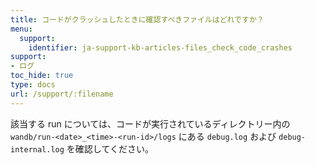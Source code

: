 ```yaml
---
title: コードがクラッシュしたときに確認すべきファイルはどれですか？
menu:
  support:
    identifier: ja-support-kb-articles-files_check_code_crashes
support:
- ログ
toc_hide: true
type: docs
url: /support/:filename
---
```


該当する run については、コードが実行されているディレクトリー内の `wandb/run-<date>_<time>-<run-id>/logs` にある `debug.log` および `debug-internal.log` を確認してください。